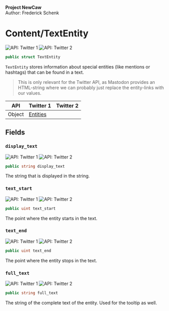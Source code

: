 **Project NewCaw** \
Author: Frederick Schenk

# Content/TextEntity

![API: Twitter 1](https://img.shields.io/badge/API-Twitter%201-lightgrey?style=flat-square) ![API: Twitter 2](https://img.shields.io/badge/API-Twitter%202-blue?style=flat-square)

```c#
public struct TextEntity
```

`TextEntity` stores information about special entities (like mentions or hashtags) that can be found in a text.

> This is only relevant for the Twitter API, as Mastodon provides an HTML-string where we can probably just replace the entity-links with our values.

| API    | Twitter 1 | Twitter 2 |
| ------ | --------- | --------- |
| Object | [Entities](https://developer.twitter.com/en/docs/twitter-api/v1/data-dictionary/object-model/entities) |  |

## Fields

### `display_text`

![API: Twitter 1](https://img.shields.io/badge/API-Twitter%201-lightgrey?style=flat-square) ![API: Twitter 2](https://img.shields.io/badge/API-Twitter%202-blue?style=flat-square)

```c#
public string display_text
```

The string that is displayed in the string.

### `text_start`

![API: Twitter 1](https://img.shields.io/badge/API-Twitter%201-lightgrey?style=flat-square) ![API: Twitter 2](https://img.shields.io/badge/API-Twitter%202-blue?style=flat-square)

```c#
public uint text_start
```

The point where the entity starts in the text.

### `text_end`

![API: Twitter 1](https://img.shields.io/badge/API-Twitter%201-lightgrey?style=flat-square) ![API: Twitter 2](https://img.shields.io/badge/API-Twitter%202-blue?style=flat-square)

```c#
public uint text_end
```

The point where the entity stops in the text.

### `full_text`

![API: Twitter 1](https://img.shields.io/badge/API-Twitter%201-lightgrey?style=flat-square) ![API: Twitter 2](https://img.shields.io/badge/API-Twitter%202-blue?style=flat-square)

```c#
public string full_text
```

The string of the complete text of the entity. Used for the tooltip as well.
